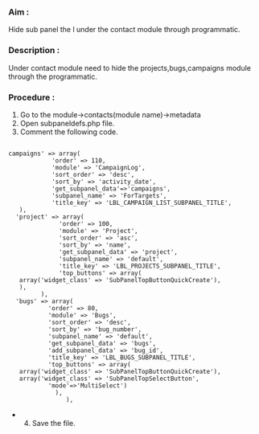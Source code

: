 ### Aim : 
Hide sub panel the l under the contact module through programmatic.
### Description : 
Under contact module need to hide the projects,bugs,campaigns  module through
the programmatic.
### Procedure : 
 1. Go to the module->contacts(module name)->metadata
 2. Open subpaneldefs.php  file.
 3. Comment the following code.
 ```
 
 campaigns' => array(
             'order' => 110,
             'module' => 'CampaignLog',
             'sort_order' => 'desc',
             'sort_by' => 'activity_date',
             'get_subpanel_data'=>'campaigns',
             'subpanel_name' => 'ForTargets',
             'title_key' => 'LBL_CAMPAIGN_LIST_SUBPANEL_TITLE',
    ),
   'project' => array(
               'order' => 100,
               'module' => 'Project',
               'sort_order' => 'asc',
               'sort_by' => 'name',
               'get_subpanel_data' => 'project',
               'subpanel_name' => 'default',
               'title_key' => 'LBL_PROJECTS_SUBPANEL_TITLE',
               'top_buttons' => array(
    array('widget_class' => 'SubPanelTopButtonQuickCreate'), 
    ),    
          ), 
   'bugs' => array(
            'order' => 80,
            'module' => 'Bugs',
            'sort_order' => 'desc',
            'sort_by' => 'bug_number',
            'subpanel_name' => 'default',
            'get_subpanel_data' => 'bugs',
            'add_subpanel_data' => 'bug_id',
            'title_key' => 'LBL_BUGS_SUBPANEL_TITLE',
            'top_buttons' => array(
    array('widget_class' => 'SubPanelTopButtonQuickCreate'),
    array('widget_class' => 'SubPanelTopSelectButton',        
            'mode'=>'MultiSelect')
              ),
                 ),

```
  * 4. Save the file.

